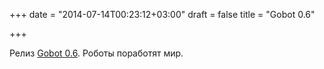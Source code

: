 +++
date = "2014-07-14T00:23:12+03:00"
draft = false
title = "Gobot 0.6"

+++

<p>Релиз <a href="http://gobot.io/blog/2014/07/11/gobot-0.6/">Gobot 0.6</a>. Роботы поработят мир.</p>

